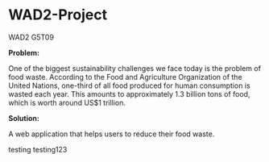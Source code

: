 # WAD2-Project
WAD2 G5T09

**Problem:**

One of the biggest sustainability challenges we face today is the problem of food waste. According to the Food and Agriculture Organization of the United Nations, one-third of all food produced for human consumption is wasted each year. This amounts to approximately 1.3 billion tons of food, which is worth around US\$1 trillion.

**Solution:**

A web application that helps users to reduce their food waste.

testing
testing123
